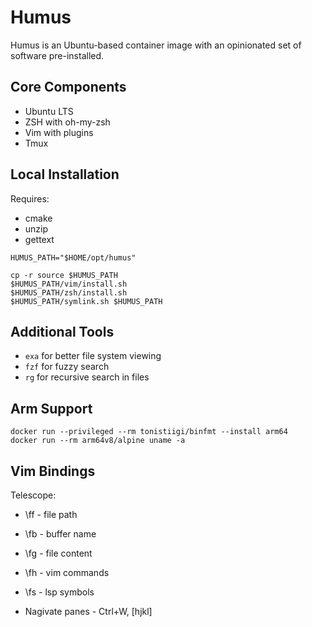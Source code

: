 # Humus

Humus is an Ubuntu-based container image with an opinionated set of software pre-installed.

## Core Components
* Ubuntu LTS
* ZSH with oh-my-zsh
* Vim with plugins
* Tmux

## Local Installation
Requires:
* cmake
* unzip
* gettext

```
HUMUS_PATH="$HOME/opt/humus"

cp -r source $HUMUS_PATH
$HUMUS_PATH/vim/install.sh
$HUMUS_PATH/zsh/install.sh
$HUMUS_PATH/symlink.sh $HUMUS_PATH
```

## Additional Tools

* `exa` for better file system viewing
* `fzf` for fuzzy search
* `rg` for recursive search in files

## Arm Support

```
docker run --privileged --rm tonistiigi/binfmt --install arm64
docker run --rm arm64v8/alpine uname -a
```

## Vim Bindings

Telescope:
* \ff - file path
* \fb - buffer name
* \fg - file content
* \fh - vim commands
* \fs - lsp symbols

* Nagivate panes - Ctrl+W, [hjkl]
